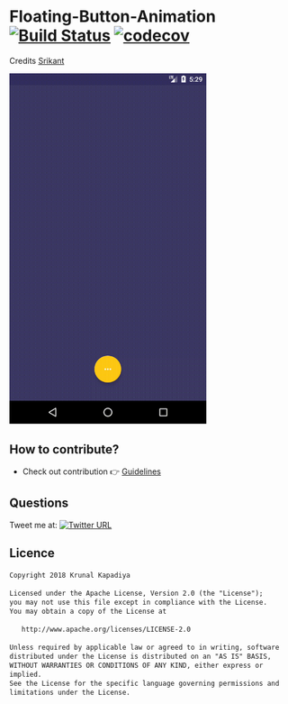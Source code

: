 # Floating-Button-Animation [![Build Status](https://travis-ci.org/krunal3kapadiya/Floating-Button-Animation.svg?branch=master)](https://travis-ci.org/krunal3kapadiya/Floating-Button-Animation) [![codecov](https://codecov.io/gh/krunal3kapadiya/Floating-Button-Animation/branch/master/graph/badge.svg)](https://codecov.io/gh/krunal3kapadiya/Floating-Button-Animation)
Credits [Srikant](https://www.uplabs.com/srikantshetty91)

<img src="/demo.gif" width="350">

## How to contribute?
- Check out contribution :point_right: [Guidelines](./CONTRIBUTING.md)  

## Questions

Tweet me at: 
[![Twitter URL](https://img.shields.io/badge/Twitter-@krunal3kapadiya-blue.svg?style=for-the-badge)](https://twitter.com/krunal3kapadiya)

## Licence
    Copyright 2018 Krunal Kapadiya

    Licensed under the Apache License, Version 2.0 (the "License");
    you may not use this file except in compliance with the License.
    You may obtain a copy of the License at

       http://www.apache.org/licenses/LICENSE-2.0

    Unless required by applicable law or agreed to in writing, software
    distributed under the License is distributed on an "AS IS" BASIS,
    WITHOUT WARRANTIES OR CONDITIONS OF ANY KIND, either express or implied.
    See the License for the specific language governing permissions and
    limitations under the License.

